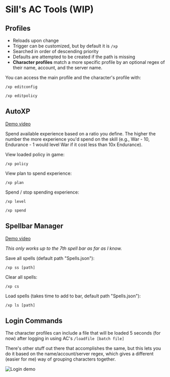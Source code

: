 # Sill's AC Tools  (WIP)



## Profiles

* Reloads upon change
* Trigger can be customized, but by default it is `/xp`
* Searched in order of descending priority
* Defaults are attempted to be created if the path is  missing
* **Character profiles** match a more specific profile by an optional regex of their name, account, and the server name.



You can access the main profile and the character's profile with:

`/xp editconfig`

`/xp editpolicy`



## AutoXP

[Demo video](https://streamable.com/yt0gwf)

Spend available experience based on a ratio you define.  The higher the number the more experience you'd spend on the skill (e.g., War - 10, Endurance - 1 would level War if it cost less than 10x Endurance).

View loaded policy in game:

`/xp policy`

View plan to spend experience:

`/xp plan`

Spend / stop spending experience:

`/xp level`

`/xp spend`



## Spellbar Manager

[Demo video](https://streamable.com/xu3ca5)

*This only works up to the 7th spell bar as far as I know.*



Save all spells (default path "Spells.json"):

`/xp ss [path]`

Clear all spells:

`/xp cs`

Load spells (takes time to add to bar, default path "Spells.json"):

`/xp ls [path]`



## Login Commands

The character profiles can include a file that will be loaded 5 seconds (for now) after logging in using AC's `/loadfile [batch file]`

There's other stuff out there that accomplishes the same, but this lets you do it based on the name/account/server regex, which gives a different (easier for me) way of grouping characters together.

![Login demo](https://imgur.com/mHcZg1n)

